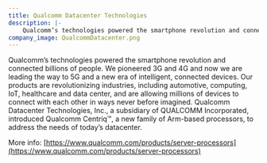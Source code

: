 ```yaml
---
title: Qualcomm Datacenter Technologies
description: |-
    Qualcomm’s technologies powered the smartphone revolution and connected billions of people.
company_image: QualcommDatacenter.png
---
```

Qualcomm’s technologies powered the smartphone revolution and connected billions of people. We pioneered 3G and 4G and now we are leading the way to 5G and a new era of intelligent, connected devices. Our products are revolutionizing industries, including automotive, computing, IoT, healthcare and data center, and are allowing millions of devices to connect with each other in ways never before imagined. Qualcomm Datacenter Technologies, Inc., a subsidiary of QUALCOMM Incorporated, introduced Qualcomm Centriq™, a new family of Arm-based processors, to address the needs of today’s datacenter.

More info: [https://www.qualcomm.com/products/server-processors](https://www.qualcomm.com/products/server-processors)
